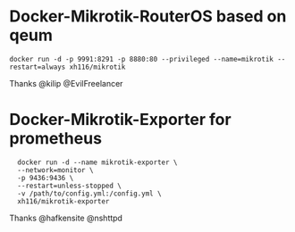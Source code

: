 # Docker-Mikrotik-RouterOS based on qeum




`docker run -d -p 9991:8291 -p 8880:80 --privileged --name=mikrotik --restart=always xh116/mikrotik`



Thanks @kilip   @EvilFreelancer 


# Docker-Mikrotik-Exporter for prometheus  

```
  docker run -d --name mikrotik-exporter \
  --network=monitor \
  -p 9436:9436 \
  --restart=unless-stopped \
  -v /path/to/config.yml:/config.yml \
  xh116/mikrotik-exporter 
 ``` 
  
 Thanks @hafkensite @nshttpd 
  
